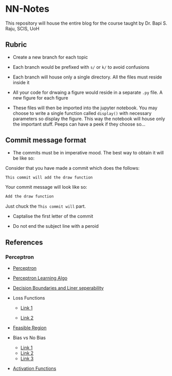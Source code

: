 # NN-Notes

This repository will  house the entire blog for the course taught by Dr. Bapi S. Raju, SCIS, UoH

## Rubric

* Create a new branch for each topic

* Each branch would be prefixed with `s/` or `k/` to avoid confusions

* Each branch will house only a single directory. All the files must reside inside it

* All your code for drwaing a figure would reside in a separate `.py` file. A new figure for each figure

* These files will then be imported into the jupyter notebook. You may choose to write a single function called `display()`  with necessary parameters so display the figure. This way the notebook will house only the important stuff. Peeps can have a peek if they choose so...


## Commit message format

* The commits must be in imperative mood. The best way to obtain it will be like so:

Consider that you have made a commit which does the follows:

```python
This commit will add the draw function
```

Your commit message will look like so:

```python
Add the draw function
```

Just chuck the `This commit will` part.

* Captalise the first letter of the commit

* Do not end the subject line with a peroid

## References

### Perceptron

* [Perceptron](https://towardsdatascience.com/what-the-hell-is-perceptron-626217814f53)


* [Perceptron Learning Algo](https://towardsdatascience.com/perceptron-learning-algorithm-d5db0deab975)

* [Decision Boundaries and Liner seperability](http://www.cs.bham.ac.uk/~pxt/NC/l4_JB.pdf)

* Loss Functions
  * [Link 1](https://isaacchanghau.github.io/post/loss_functions/)

  * [Link 2](https://blog.algorithmia.com/introduction-to-loss-functions/)

* [Feasible Region](https://www.cs.toronto.edu/~tijmen/csc321/slides/lecture_slides_lec2.pdf)

* Bias vs No Bias
  * [Link 1](http://galaxy.agh.edu.pl/~vlsi/AI/bias/bias_eng.html)
  * [Link 2](http://www.chioka.in/why-do-we-need-a-bias-neuron/)
  * [Link 3](https://www.quora.com/What-is-bias-in-artificial-neural-network)

* [Activation Functions](https://towardsdatascience.com/activation-functions-neural-networks-1cbd9f8d91d6)
